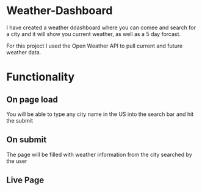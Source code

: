 # Weather-Dashboard
I have created a weather ddashboard where you can comee and search for a city and it will show you current weather, as well as a 5 day forcast.

For this project I used the Open Weather API to pull current and future weather data.

# Functionality

## On page load
You will be able to type any city name in the US into the search bar and hit the submit

## On submit
The page will be filled with weather information from the city searched by the user

## Live Page


